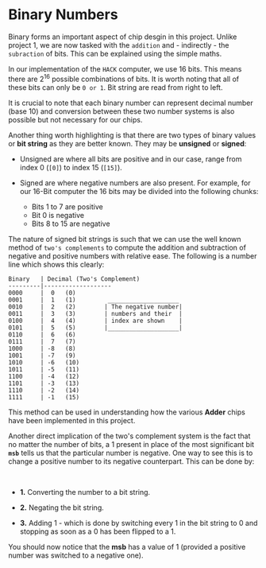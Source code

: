 # Binary Numbers

Binary forms an important aspect of chip desgin in this project. Unlike project 1, we are now tasked with the `addition` and - indirectly - the `subraction` of bits. This can be explained using the simple maths.

In our implementation of the `HACK` computer, we use 16 bits. This means there are $2^{16}$ possible combinations of bits. It is worth noting that all of these bits can only be `0 or 1`. Bit string are read from right to left.

It is crucial to note that each binary number can represent decimal number (base 10) and conversion between these two number systems is also possible but not necessary for our chips.

Another thing worth highlighting is that there are two types of binary values or **bit string** as they are better known. They may be **unsigned** or **signed**:

- Unsigned are where all bits are positive and in our case, range from index 0 (`[0]`) to index 15 (`[15]`).

- Signed are where negative numbers are also present. For example, for our 16-Bit computer the 16 bits may be divided into the following chunks:

    - Bits 1 to 7 are positive
    - Bit 0 is negative
    - Bits 8 to 15 are negative

The nature of signed bit strings is such that we can use the well known method of `two's complements` to compute the addition and subtraction of negative and positive numbers with relative ease. The following is a number line which shows this clearly:

    Binary   | Decimal (Two's Complement)
    ---------|-------------------
    0000     |  0   (0)          
    0001     |  1   (1)         ____________________
    0010     |  2   (2)        | The negative number|
    0011     |  3   (3)        | numbers and their  |
    0100     |  4   (4)        | index are shown    |
    0101     |  5   (5)        |____________________|
    0110     |  6   (6)
    0111     |  7   (7)
    1000     | -8   (8)
    1001     | -7   (9)
    1010     | -6   (10)
    1011     | -5   (11)
    1100     | -4   (12)
    1101     | -3   (13)
    1110     | -2   (14)
    1111     | -1   (15)

This method can be used in understanding how the various **Adder** chips have been implemented in this project.

Another direct implication of the two's complement system is the fact that no matter the number of bits, a 1 present in place of the most significant bit **`msb`** tells us that the particular number is negative. One way to see this is to change a positive number to its negative counterpart. This can be done by:

<br>

- **1.** Converting the number to a bit string.

- **2.** Negating the bit string.

- **3.** Adding 1 - which is done by switching every 1 in the bit string to 0 and stopping as soon as a 0 has been flipped to a 1.

You should now notice that the **msb** has a value of 1 (provided a positive number was switched to a negative one).